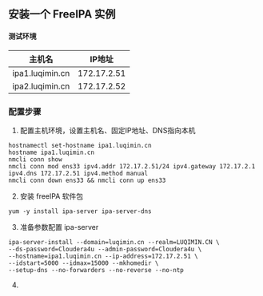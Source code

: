 ## 安装一个 FreeIPA 实例

#### 测试环境
| 主机名 | IP地址 |
| - | - |
| ipa1.luqimin.cn | 172.17.2.51 |
| ipa2.luqimin.cn | 172.17.2.52 |

### 配置步骤
1. 配置主机环境，设置主机名、固定IP地址、DNS指向本机
```
hostnamectl set-hostname ipa1.luqimin.cn
hostname ipa1.luqimin.cn
nmcli conn show 
nmcli conn mod ens33 ipv4.addr 172.17.2.51/24 ipv4.gateway 172.17.2.1 ipv4.dns 172.17.2.51 ipv4.method manual
nmcli conn down ens33 && nmcli conn up ens33
```
2. 安装 freeIPA 软件包
```
yum -y install ipa-server ipa-server-dns

```
3. 准备参数配置 ipa-server
```
ipa-server-install --domain=luqimin.cn --realm=LUQIMIN.CN \
--ds-password=Cloudera4u --admin-password=Cloudera4u \
--hostname=ipa1.luqimin.cn --ip-address=172.17.2.51 \
--idstart=5000 --idmax=15000 --mkhomedir \
--setup-dns --no-forwarders --no-reverse --no-ntp
```
4. 